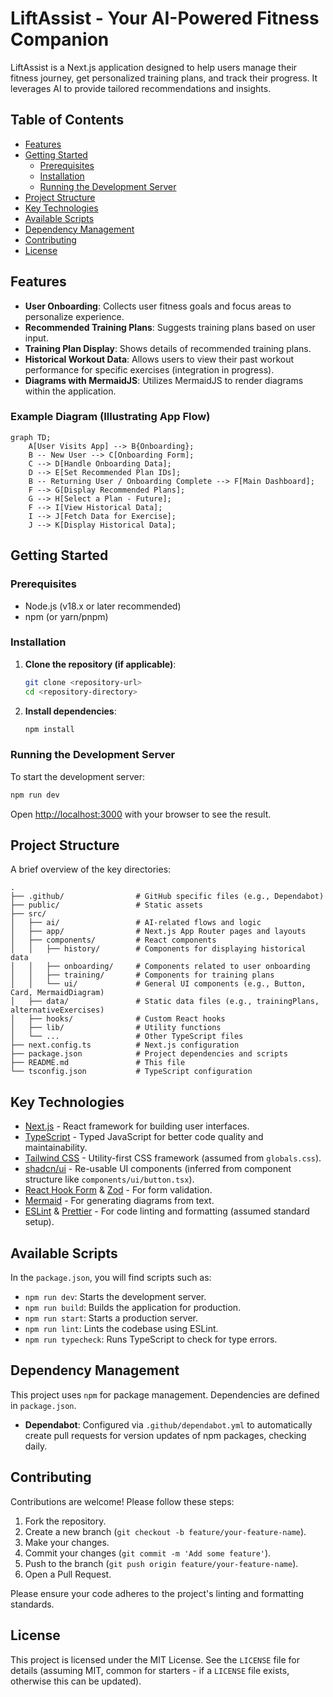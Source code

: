 # LiftAssist - Your AI-Powered Fitness Companion

LiftAssist is a Next.js application designed to help users manage their fitness journey, get personalized training plans, and track their progress. It leverages AI to provide tailored recommendations and insights.

## Table of Contents

- [Features](#features)
- [Getting Started](#getting-started)
  - [Prerequisites](#prerequisites)
  - [Installation](#installation)
  - [Running the Development Server](#running-the-development-server)
- [Project Structure](#project-structure)
- [Key Technologies](#key-technologies)
- [Available Scripts](#available-scripts)
- [Dependency Management](#dependency-management)
- [Contributing](#contributing)
- [License](#license)

## Features

- **User Onboarding**: Collects user fitness goals and focus areas to personalize experience.
- **Recommended Training Plans**: Suggests training plans based on user input.
- **Training Plan Display**: Shows details of recommended training plans.
- **Historical Workout Data**: Allows users to view their past workout performance for specific exercises (integration in progress).
- **Diagrams with MermaidJS**: Utilizes MermaidJS to render diagrams within the application.

### Example Diagram (Illustrating App Flow)

```mermaid
graph TD;
    A[User Visits App] --> B{Onboarding};
    B -- New User --> C[Onboarding Form];
    C --> D[Handle Onboarding Data];
    D --> E[Set Recommended Plan IDs];
    B -- Returning User / Onboarding Complete --> F[Main Dashboard];
    F --> G[Display Recommended Plans];
    G --> H[Select a Plan - Future];
    F --> I[View Historical Data];
    I --> J[Fetch Data for Exercise];
    J --> K[Display Historical Data];
```

## Getting Started

### Prerequisites

- Node.js (v18.x or later recommended)
- npm (or yarn/pnpm)

### Installation

1.  **Clone the repository (if applicable)**:
    ```bash
    git clone <repository-url>
    cd <repository-directory>
    ```

2.  **Install dependencies**:
    ```bash
    npm install
    ```

### Running the Development Server

To start the development server:

```bash
npm run dev
```

Open [http://localhost:3000](http://localhost:3000) with your browser to see the result.

## Project Structure

A brief overview of the key directories:

```
.
├── .github/                # GitHub specific files (e.g., Dependabot)
├── public/                 # Static assets
├── src/
│   ├── ai/                 # AI-related flows and logic
│   ├── app/                # Next.js App Router pages and layouts
│   ├── components/         # React components
│   │   ├── history/        # Components for displaying historical data
│   │   ├── onboarding/     # Components related to user onboarding
│   │   ├── training/       # Components for training plans
│   │   └── ui/             # General UI components (e.g., Button, Card, MermaidDiagram)
│   ├── data/               # Static data files (e.g., trainingPlans, alternativeExercises)
│   ├── hooks/              # Custom React hooks
│   ├── lib/                # Utility functions
│   └── ...                 # Other TypeScript files
├── next.config.ts          # Next.js configuration
├── package.json            # Project dependencies and scripts
├── README.md               # This file
└── tsconfig.json           # TypeScript configuration
```

## Key Technologies

- [Next.js](https://nextjs.org/) - React framework for building user interfaces.
- [TypeScript](https://www.typescriptlang.org/) - Typed JavaScript for better code quality and maintainability.
- [Tailwind CSS](https://tailwindcss.com/) - Utility-first CSS framework (assumed from `globals.css`).
- [shadcn/ui](https://ui.shadcn.com/) - Re-usable UI components (inferred from component structure like `components/ui/button.tsx`).
- [React Hook Form](https://react-hook-form.com/) & [Zod](https://zod.dev/) - For form validation.
- [Mermaid](https://mermaid.js.org/) - For generating diagrams from text.
- [ESLint](https://eslint.org/) & [Prettier](https://prettier.io/) - For code linting and formatting (assumed standard setup).

## Available Scripts

In the `package.json`, you will find scripts such as:

- `npm run dev`: Starts the development server.
- `npm run build`: Builds the application for production.
- `npm run start`: Starts a production server.
- `npm run lint`: Lints the codebase using ESLint.
- `npm run typecheck`: Runs TypeScript to check for type errors.

## Dependency Management

This project uses `npm` for package management. Dependencies are defined in `package.json`.

- **Dependabot**: Configured via `.github/dependabot.yml` to automatically create pull requests for version updates of npm packages, checking daily.

## Contributing

Contributions are welcome! Please follow these steps:

1.  Fork the repository.
2.  Create a new branch (`git checkout -b feature/your-feature-name`).
3.  Make your changes.
4.  Commit your changes (`git commit -m 'Add some feature'`).
5.  Push to the branch (`git push origin feature/your-feature-name`).
6.  Open a Pull Request.

Please ensure your code adheres to the project's linting and formatting standards.

## License

This project is licensed under the MIT License. See the `LICENSE` file for details (assuming MIT, common for starters - if a `LICENSE` file exists, otherwise this can be updated).
